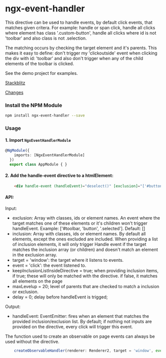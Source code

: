 

# ngx-event-handler

This directive can be used to handle events, by default click events, that matches given critera.
For example: handle or span click, handle all clicks where element has class '.custom-button',
handle all clicks where id is not 'toolbar' and also class is not .selection.

The matching occurs by checking the target element and it's parents.
This makes it easy to define: don't trigger my 'clickoutside' event when clicking the div with id: 'toolbar' and also don't trigger when any of the child elements of the toolbar is clicked.

See the demo project for examples.

<a href="https://stackblitz.com/edit/ngx-event-handler">Stackblitz</a>


<a href="https://github.com/Marcelh1983/angular-event-handler/blob/master/changelog.md">Changes</a>

### Install the NPM Module
```sh
npm install ngx-event-handler --save
```

### Usage

#### 1. Import `NgxEventHandlerModule` 

```ts
@NgModule({
    imports: [NgxEventHandlerModule]
  })
  export class AppModule { }
```

#### 2. Add the handle-event directive to a htmlElement:

```html
    <div handle-event (handleEvent)="deselect()" [exclusion]="['#buttons', '#text-control']">
``` 

#### API:

Input: 



- exclusion: Array<string> with classes, ids or element names. An event where the target matches one of these elements or it's children won't trigger handleEvent. Example: ['#toolbar, 'button', '.selected']. Default: []
- inclusion: Array<string> with classes, ids or element names. By default all elements, except the ones excluded are included. When providing a list of inclusion elements, it will only trigger Handle event if the target matches the inclusion array (or children) and doesn't match an element in the exclusion array.
- target = 'window': the target where it listens to events.
- event = 'click': the event listened to.
- keepInclusionListInsideDirective = true; when providing inclusion items, if true; these will only be matched with the directive. if false, it matches all elements on the page
- maxLevelup = 20; level of parents that are checked to match a inclusion or exclusion.
- delay = 0; delay before handleEvent is trigged;


Output:
- handleEvent: EventEmitter<HTMLElement>: fires when an element that matches the provided inclusion/exclusion list. By default; if nothing not inputs are provided on the directive, every click will trigger this event.


The function used to create an observable on page events can always be used without the directive.

```js
    createObservableHandler(renderer: Renderer2, target = 'window', event = 'click', delayMs = 0)
```